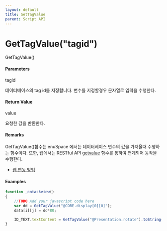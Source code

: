 ```yaml
---
layout: default
title: GetTagValue
parent: Script API
---
```

# GetTagValue\("tagid"\)

GetTagValue\(\)

#### Parameters

tagid

데이터베이스의 tag id를 지정합니다. 변수를 지정할경우 문자열로 입력을 수행한다.

#### Return Value

value

요청한 값을 반환한다.

#### Remarks

GetTagValue\(\)함수는 enuSpace 에서는 데이터베이스 변수의 값을 가져올때 수행하는 함수이다. 또한, 웹에서는 RESTful API [getvalue](/tutorial/restful-getvalue.html) 함수를 통하여 연계되어 동작을 수행한다.

* [웹 연동 방법](/tutorial/web-interface.html)

#### Examples

```js
function _ontaskview()
{    
    //TODO Add your javascript code here
    var dd = GetTagValue("@CORE.display[0][0]");
    data[i][j] = dd*80;

    ID_TEXT.textContent = GetTagValue("@Presentation.rotate").toString();
}
```



